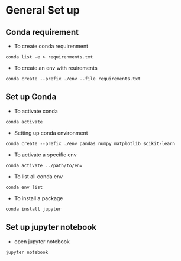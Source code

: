 # General Set up 
## Conda requirement
- To create conda requirenment 
```
conda list -e > requirenments.txt
```
- To create an env with reuirements
```
conda create --prefix ./env --file requirements.txt
```

## Set up Conda 
- To activate conda 
```
conda activate
```

- Setting up conda environment 
```
conda create --prefix ./env pandas numpy matplotlib scikit-learn
```

- To activate a specific env
```
conda activate ../path/to/env
```
 
 - To list all conda env 
 ```
 conda env list
 ```

 - To install a package 
 ```
 conda install jupyter
 ```

 ## Set up jupyter notebook
 - open jupyter notebook
 ```
 jupyter notebook
 ```